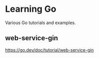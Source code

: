 # Learning Go

Various Go tutorials and examples.

## web-service-gin

https://go.dev/doc/tutorial/web-service-gin
